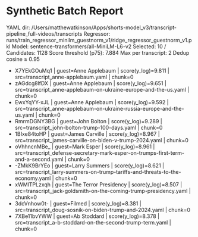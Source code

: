 # Synthetic Batch Report

YAML dir: /Users/matthewatkinson/Apps/shorts-model_v3/transcript-pipeline_full-videos/transcripts
Regressor: runs/train_regressor_minilm_guestnorm_v1/ridge_regressor_guestnorm_v1.pkl
Model: sentence-transformers/all-MiniLM-L6-v2
Selected: 10 / Candidates: 1128
Score threshold (p75): 7.884
Max per transcript: 2
Dedup cosine ≥ 0.95

- X7YEkGOuMq1 | guest=Anne Applebaum | score(y_log)=9.811 | src=transcript_anne-applebaum.yaml | chunk=0
- zAGdcg8lfDX | guest=Anne Applebaum | score(y_log)=9.651 | src=transcript_anne-applebaum-on-ukraine-europe-and-the-us.yaml | chunk=0
- EwxYqYY-xJL | guest=Anne Applebaum | score(y_log)=9.592 | src=transcript_anne-applebaum-on-ukraine-russia-europe-and-the-us.yaml | chunk=0
- RmrmDGNY3BG | guest=John Bolton | score(y_log)=9.289 | src=transcript_john-bolton-trump-100-days.yaml | chunk=0
- 1BIxe84toHP | guest=James Carville | score(y_log)=8.967 | src=transcript_james-carville-on-biden-v-trump-2024.yaml | chunk=0
- oVhhncnMBe_ | guest=Mark Esper | score(y_log)=8.961 | src=transcript_defense-secretary-mark-esper-on-trumps-first-term-and-a-second.yaml | chunk=0
- -ZMkK9BrYEo | guest=Larry Summers | score(y_log)=8.621 | src=transcript_larry-summers-on-trump-tariffs-and-threats-to-the-economy.yaml | chunk=0
- xWMlTPLzxqh | guest=The Terror Presidency | score(y_log)=8.507 | src=transcript_jack-goldsmith-on-the-coming-trump-presidency.yaml | chunk=0
- 3dcVnhow0t- | guest=Filmed | score(y_log)=8.381 | src=transcript_doug-sosnik-on-biden-trump-and-2024.yaml | chunk=0
- 7XBe11bvYWW | guest=Ab Stoddard | score(y_log)=8.378 | src=transcript_a-b-stoddard-on-the-second-trump-term.yaml | chunk=0